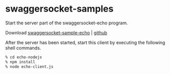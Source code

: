 # swaggersocket-samples

Start the server part of the swaggersocket-echo program.

Download [swaggersocket-sample-echo](http://search.maven.org/#search%7Cgav%7C1%7Cg%3A%22com.wordnik%22%20AND%20a%3A%22swaggersocket-sample-echo%22) | [github](https://github.com/swagger-api/swagger-socket/blob/master/samples/swaggersocket-echo/)

After the server has been started, start this client by executing the following shell commands.

```bash
% cd echo-nodejs
% npm install
% node echo-client.js
```

